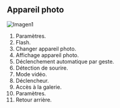 ## Appareil photo

![Imagen1](http://static.energysistem.com/images/manuals/42762/57daac1d07caa.jpg)


1. Paramètres.
2. Flash.
3. Changer appareil photo.
4. Affichage appareil photo.
5. Déclenchement automatique par geste.
6. Détection de sourire.
7. Mode vidéo.
8. Déclencheur.
9. Accès à la galerie.
10. Paramètres.
11. Retour arrière.
